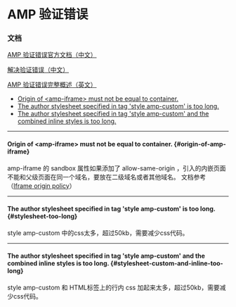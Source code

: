 # AMP 验证错误

### 文档

[AMP 验证错误官方文档（中文）](https://www.ampproject.org/zh_cn/docs/troubleshooting/validation_errors)

[解决验证错误（中文）](https://www.ampproject.org/zh_cn/docs/fundamentals/converting/resolving-errors)

[AMP 验证错误完整概述（英文）](https://github.com/ampproject/amphtml/blob/master/validator/validator-main.protoascii)

* [Origin of &lt;amp-iframe&gt; must not be equal to container.](#origin-of-amp-iframe)
* [The author stylesheet specified in tag 'style amp-custom' is too long.](#stylesheet-too-long)
* [The author stylesheet specified in tag 'style amp-custom' and the combined inline styles is too long.](#stylesheet-custom-and-inline-too-long)


---


#### Origin of &lt;amp-iframe&gt; must not be equal to container. {#origin-of-amp-iframe}

amp-iframe 的 sandbox 属性如果添加了 allow-same-origin ，引入的内嵌页面不能和父级页面在同一个域名，要放在二级域名或者其他域名。
文档参考（[Iframe origin policy](https://github.com/ampproject/amphtml/blob/master/spec/amp-iframe-origin-policy.md)）


---


#### The author stylesheet specified in tag 'style amp-custom' is too long. {#stylesheet-too-long}

style amp-custom 中的css太多，超过50kb，需要减少css代码。


---


#### The author stylesheet specified in tag 'style amp-custom' and the combined inline styles is too long.  {#stylesheet-custom-and-inline-too-long}

style amp-custom 和 HTML标签上的行内 css 加起来太多，超过50kb，需要减少css代码。


